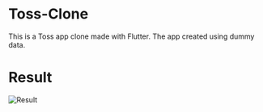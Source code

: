 # Toss-Clone

This is a Toss app clone made with Flutter. The app created using dummy data.<br/>

# Result

![Result]()
